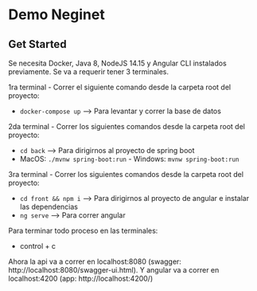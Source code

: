 # Demo Neginet

## Get Started
Se necesita Docker, Java 8, NodeJS 14.15 y Angular CLI instalados previamente.
Se va a requerir tener 3 terminales.


1ra terminal - Correr el siguiente comando desde la carpeta root del proyecto:
 * `docker-compose up` --> Para levantar y correr la base de datos
 
2da terminal - Correr los siguientes comandos desde la carpeta root del proyecto:
 * `cd back` --> Para dirigirnos al proyecto de spring boot 
 * MacOS: `./mvnw spring-boot:run` - Windows: `mvnw spring-boot:run`
 
3ra terminal - Correr los siguientes comandos desde la carpeta root del proyecto:
 * `cd front && npm i` --> Para dirigirnos al proyecto de angular e instalar las dependencias
 * `ng serve` --> Para correr angular

Para terminar todo proceso en las terminales:
* control + c


Ahora la api va a correr en localhost:8080 (swagger: http://localhost:8080/swagger-ui.html).
Y angular va a correr en localhost:4200 (app: http://localhost:4200/)
